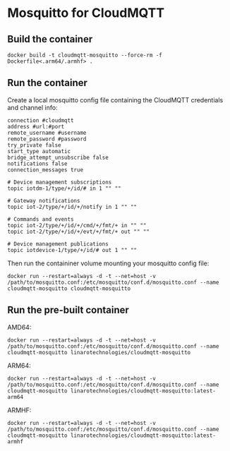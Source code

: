 # Mosquitto for CloudMQTT

## Build the container

```
docker build -t cloudmqtt-mosquitto --force-rm -f Dockerfile<.arm64/.armhf> .
```

## Run the container

Create a local mosquitto config file containing the CloudMQTT credentials and channel info:

```
connection #cloudmqtt
address #url:#port
remote_username #username 
remote_password #password
try_private false
start_type automatic
bridge_attempt_unsubscribe false
notifications false
connection_messages true

# Device management subscriptions
topic iotdm-1/type/+/id/# in 1 "" ""

# Gateway notifications
topic iot-2/type/+/id/+/notify in 1 "" ""

# Commands and events
topic iot-2/type/+/id/+/cmd/+/fmt/+ in "" ""
topic iot-2/type/+/id/+/evt/+/fmt/+ out "" ""

# Device management publications
topic iotdevice-1/type/+/id/# out 1 "" ""
```

Then run the containiner volume mounting your mosquitto config file:

```
docker run --restart=always -d -t --net=host -v /path/to/mosquitto.conf:/etc/mosquitto/conf.d/mosquitto.conf --name cloudmqtt-mosquitto cloudmqtt-mosquitto
```

## Run the pre-built container

AMD64:

```
docker run --restart=always -d -t --net=host -v /path/to/mosquitto.conf:/etc/mosquitto/conf.d/mosquitto.conf --name cloudmqtt-mosquitto linarotechnologies/cloudmqtt-mosquitto
```

ARM64:

```
docker run --restart=always -d -t --net=host -v /path/to/mosquitto.conf:/etc/mosquitto/conf.d/mosquitto.conf --name cloudmqtt-mosquitto linarotechnologies/cloudmqtt-mosquitto:latest-arm64
```

ARMHF:

```
docker run --restart=always -d -t --net=host -v /path/to/mosquitto.conf:/etc/mosquitto/conf.d/mosquitto.conf --name cloudmqtt-mosquitto linarotechnologies/cloudmqtt-mosquitto:latest-armhf
```
